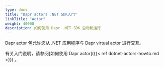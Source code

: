 ```yaml
---
type: docs
title: "Dapr actors .NET SDK入门"
linkTitle: "Actor"
weight: 40000
description: 如何使用 Dapr .NET SDK 启动和运行
---
```


Dapr actor 包允许您从 .NET 应用程序与 Dapr virtual actor 进行交互。

有关入门说明，请参阅[如何使用 Dapr actor]({{< ref dotnet-actors-howto.md >}}) 。